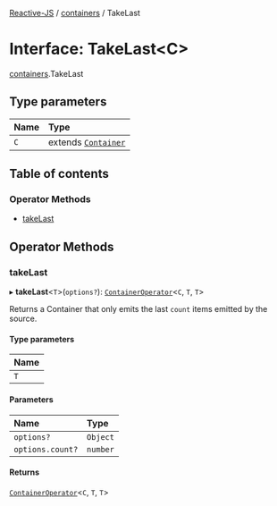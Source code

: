 [Reactive-JS](../README.md) / [containers](../modules/containers.md) / TakeLast

# Interface: TakeLast<C\>

[containers](../modules/containers.md).TakeLast

## Type parameters

| Name | Type |
| :------ | :------ |
| `C` | extends [`Container`](containers.Container.md) |

## Table of contents

### Operator Methods

- [takeLast](containers.TakeLast.md#takelast)

## Operator Methods

### takeLast

▸ **takeLast**<`T`\>(`options?`): [`ContainerOperator`](../modules/containers.md#containeroperator)<`C`, `T`, `T`\>

Returns a Container that only emits the last `count` items emitted by the source.

#### Type parameters

| Name |
| :------ |
| `T` |

#### Parameters

| Name | Type |
| :------ | :------ |
| `options?` | `Object` |
| `options.count?` | `number` |

#### Returns

[`ContainerOperator`](../modules/containers.md#containeroperator)<`C`, `T`, `T`\>
